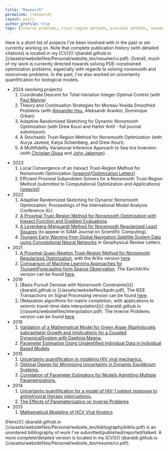 ```yaml
---
title: "Research"
permalink: /research/
layout: posts
author_profile: true
tags: [inverse problems, trust-region methods, proximal methods, nonsmooth, nonconvex, uncertainty quantification]
---
```



Here is a short list of projects I've been involved with in the past or am currently working on. Note that complete publication history (with detailed citations) is located in my [CV]({{ rjbaraldi.github.io }}/assets/websitefiles/Personal/website_tex/resume/cv.pdf).
Overall, much of my work is currently directed towards solving PDE-constrained optimization problems, especially with regards to solving nonsmooth and nonconvex problems. In the past, I've also worked on uncertainty quantification for biological models.

* 2024 (working projects)
  1. Coordinate Descent for Total-Variation Integer Optimal Control (with [Paul Manns](https://wwwold.mathematik.tu-dortmund.de/sites/paul-manns)).
  2. Theory and Continuation Strategies for Moreau-Yosida Smoothed Problems (with [Alexander Hsu](https://ahsu98.github.io/), Aleksandr Aravkin, Dominique Orban)
  3. Adaptive Randomized Sketching for Dynamic Nonsmooth Optimization (with Drew Kouri and Harbir Antil - full journal submission).
  4. A Stochastic Trust-Region Method for Nonsmooth Optimization (with Aurya Javeed, Katya Scheinberg, and Drew Kouri).
  5. A Multifidelity Variational Inference Approach to Sea-Ice Inversion (with [Christian Glusa](https://dblp.org/pid/183/6209.html) and [John Jakeman](https://www.sandia.gov/ccr/staff/john-davis-jakeman/)).

<!-- ### Ordered -- Unordered -- Ordered -->
* 2023
  1. Local Convergence of an Inexact Trust-Region Method for Nonsmooth Optimization [[preprint](https://optimization-online.org/2023/11/local-convergence-analysis-of-an-inexact-trust-region-method-for-nonsmooth-optimization/)/[Optimization Letters](https://link.springer.com/article/10.1007/s11590-023-02092-8)]
  2. Efficient Proximal Subproblem Solvers for a Nonsmooth Trust-Region Method (submitted to Computational Optimization and Applications) [[preprint](https://optimization-online.org/2023/11/efficient-proximal-subproblem-solvers-for-a-nonsmooth-trust-region-method/)]
* 2022
  1. Adaptive Randomized Sketching for Dynamic Nonsmooth Optimization; Proceedings of the International Model Analysis Conference XLI.
  2. [A Proximal Trust-Region Method for Nonsmooth Optimization with Inexact Function and Gradient Evaluations](https://link.springer.com/article/10.1007/s10107-022-01915-3).
  3. [A Levenberg-Marquardt Method for Nonsmooth Regularized Least Squares](https://arxiv.org/abs/2301.02347) (to appear in SIAM Journal on Scientific Computing).
  <!-- 4. Using Filter Methods to Guide Convergence for ADMM with Applications to Nonnegative Matrix Factorization; submitted to Journal of Optimization Theory and Applications. [preprint](https://optimization-online.org/2024/02/using-filter-methods-to-guide-convergence-for-admm-with-applications-to-nonnegative-matrix-factorization-problems/) -->
  4. [Tsunami Early Warning from Global Navigation Satellite System Data using Convolutional Neural Networks](https://agupubs.onlinelibrary.wiley.com/doi/full/10.1029/2022GL099511) in Geophysical Review Letters.
* 2021
  1. [A Proximal Quasi-Newton Trust-Region Method for Nonsmooth Regularized Optimization](https://epubs.siam.org/doi/abs/10.1137/21M1409536), with the ArXiv version [here](https://arxiv.org/abs/2103.15993).
  2. [Comparison of Machine Learning Approaches for TsunamiForecasting from Sparse Observation](https://link.springer.com/article/10.1007/s00024-021-02841-9). The EarchArXiv version can be found [here](https://eartharxiv.org/repository/view/2267/).
* 2019
  1. [Basis Pursuit Denoise with Nonsmooth Constraints]({{ rjbaraldi.github.io }}/assets/websitefiles/bpdn.pdf). The IEEE Transactions on Signal Processing version can be found [here](https://ieeexplore.ieee.org/document/8861392).
	2. [Relaxation algorithms for matrix completion, with applications to seismic travel-time data interpolation]({{ rjbaraldi.github.io }}/assets/websitefiles/interpolation.pdf). The Inverse Problems version can be found [here](https://iopscience.iop.org/article/10.1088/1361-6420/ab3204).
* 2016
	1. [Validation of a Mathematical Model for Green Algae (Raphidocelis subcapitata) Growth and Implications for a Coupled DynamicalSystem with Daphnia Magna.](http://www.mdpi.com/2076-3417/6/5/155/htm)
	2. [Parameter Estimation Using Unidentified Individual Data in Individual Based Models](https://www.ncsu.edu/crsc/reports/ftp/pdf/crsc-tr16-04.pdf)
* 2015
	1. [Uncertainty quantification in modeling HIV viral mechanics.](http://aimsciences.org/journals/displayArticlesnew.jsp?paperID=11300)
	2. [Optimal Design for Minimizing Uncertainty in Dynamic Equilibrium Systems.](http://www.ncsu.edu/crsc/reports/ftp/pdf/crsc-tr15-03.pdf)
	3. [Correlation of Parameter Estimators for Models Admitting Multiple Parametrizations.](http://www.ijpam.eu/contents/2015-105-3/16/16.pdf)
* 2014
	1. [Uncertainty quantification for a model of HIV-1 patient response to antiretroviral therapy interruptions.](http://ieeexplore.ieee.org/stamp/stamp.jsp?tp=&arnumber=6858714&isnumber=6858556)
	2. [The Effects of Parameterization on Inverse Problems](http://www.ncsu.edu/crsc/reports/ftp/pdf/crsc-tr14-07.pdf)
* 2013
	1. [Mathematical Modeling of HCV Viral Kinetics](http://www.ncsu.edu/crsc/reports/ftp/pdf/crsc-tr13-07.pdf)

[Here]({{ rjbaraldi.github.io }}/assets/websitefiles/Personal/website_tex/bibliography/biblio.pdf) is an unordered bibliography of work I've submitted/published/reported/talked. A more complete/detailed version is located in my [CV]({{ rjbaraldi.github.io }}/assets/websitefiles/Personal/website_tex/resume/cv.pdf).
<!-- <iframe src="https://drive.google.com/file/d/1YQtysu8fCMKaIWzEDTQFiZnu16VP_yGl/preview" width="640" height="480"></iframe> -->


<!-- ### Ordered -- Unordered -- Unordered -->

<!-- 1. ordered item
2. ordered item
  * **unordered**
  * **unordered**
    * unordered item
    * unordered item
3. ordered item
4. ordered item

### Unordered -- Ordered -- Unordered

* unordered item
* unordered item
  1. ordered
  2. ordered
    * unordered item
    * unordered item
* unordered item
* unordered item

### Unordered -- Unordered -- Ordered

* unordered item
* unordered item
  * unordered
  * unordered
    1. **ordered item**
    2. **ordered item**
* unordered item
* unordered item -->
